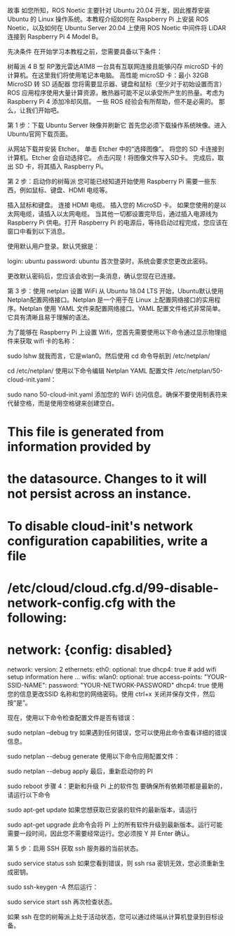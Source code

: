 故事
如您所知，ROS Noetic 主要针对 Ubuntu 20.04 开发，因此推荐安装 Ubuntu 的 Linux 操作系统。本教程介绍如何在 Raspberry Pi 上安装 ROS Noetic，以及如何在 Ubuntu Server 20.04 上使用 ROS Noetic 中间件将 LiDAR 连接到 Raspberry Pi 4 Model B。

先决条件
在开始学习本教程之前，您需要具备以下条件：

树莓派 4 B 型
RP激光雷达A1M8
一台具有互联网连接且能够闪存 microSD 卡的计算机。在这里我们将使用笔记本电脑。
高性能 microSD 卡：最小 32GB
MicroSD 转 SD 适配器
您将需要显示器、键盘和鼠标（至少对于初始设置而言）
ROS 应用程序使用大量计算资源，散热器可能不足以承受所产生的热量。考虑为 Raspberry Pi 4 添加冷却风扇。
一些 ROS 经验会有所帮助，但不是必需的。
那么，让我们开始吧。

第 1 步：下载 Ubuntu Server 映像并刷新它
首先您必须下载操作系统映像。进入Ubuntu官网下载页面。

从网站下载并安装 Etcher。
单击 Etcher 中的“选择图像”。
将您的 SD 卡连接到计算机。Etcher 会自动选择它。
点击闪现！将图像文件写入SD卡。
完成后，取出 SD 卡，将其插入 Raspberry Pi。

第 2 步：启动你的树莓派
您可能已经知道开始使用 Raspberry Pi 需要一些东西，例如鼠标、键盘、HDMI 电缆等。

插入鼠标和键盘。
连接 HDMI 电缆。
插入您的 MicroSD 卡。
如果您使用的是以太网电缆，请插入以太网电缆。
当其他一切都设置完毕后，通过插入电源线为 Raspberry Pi 供电。打开 Raspberry Pi 的电源后，等待启动过程完成，您应该在窗口中看到以下消息。

使用默认用户登录。默认凭据是：

login: ubuntu
password: ubuntu
首次登录时，系统会要求您更改此密码。

更改默认密码后，您应该会收到一条消息，确认您现在已连接。

第 3 步：使用 netplan 设置 WiFi
从 Ubuntu 18.04 LTS 开始，Ubuntu默认使用Netplan配置网络接口。Netplan 是一个用于在 Linux 上配置网络接口的实用程序。Netplan 使用 YAML 文件来配置网络接口。YAML 配置文件格式非常简单。它具有清晰且易于理解的语法。

为了能够在 Raspberry Pi 上设置 Wifi，您首先需要使用以下命令通过显示物理组件来获取 wifi 卡的名称：

sudo lshw
就我而言，它是wlan0。然后使用 cd 命令导航到 /etc/netplan/

cd /etc/netplan/
使用以下命令编辑 Netplan YAML 配置文件 /etc/netplan/50-cloud-init.yaml：

sudo nano 50-cloud-init.yaml
添加您的 WiFi 访问信息。确保不要使用制表符来代替空格，而是使用空格键来创建空白。

# This file is generated from information provided by
# the datasource.  Changes to it will not persist across an instance.
# To disable cloud-init's network configuration capabilities, write a file
# /etc/cloud/cloud.cfg.d/99-disable-network-config.cfg with the following:
# network: {config: disabled}
network:
    version: 2
    ethernets:
        eth0:
            optional: true
            dhcp4: true
    # add wifi setup information here ...
    wifis:
        wlan0:
            optional: true
            access-points:
                "YOUR-SSID-NAME":
                    password: "YOUR-NETWORK-PASSWORD"
            dhcp4: true
使用您的信息更改SSID 名称和您的网络密码。使用 ctrl+x 关闭并保存文件，然后按“是”。

现在，使用以下命令检查配置文件是否有错误：

sudo netplan –debug try
如果遇到任何错误，您可以使用此命令查看详细的错误信息。

sudo netplan --debug generate
使用以下命令应用配置文件：

sudo netplan --debug apply
最后，重新启动你的 PI

sudo reboot
步骤 4：更新和升级 Pi 上的软件包
要确保所有依赖项都是最新的，请运行以下命令

sudo apt-get update
如果您想获取已安装的软件的最新版本，请运行

sudo apt-get upgrade
此命令会将 Pi 上的所有软件升级到最新版本。运行可能需要一段时间，因此您不需要经常运行。您必须按 Y 并 Enter 确认。

第 5 步：启用 SSH
获取 ssh 服务器的当前状态。

sudo service  status ssh
如果您看到错误，则 ssh rsa 密钥无效，您必须重新生成密钥。

sudo ssh-keygen -A
然后运行：

sudo service start ssh
再次检查状态。

如果 ssh 在您的树莓派上处于活动状态，您可以通过终端从计算机登录到目标设备。


